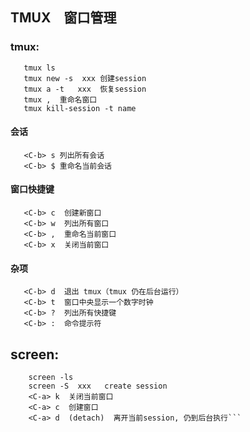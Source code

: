 ## TMUX　窗口管理
### tmux:
```
   tmux ls 
   tmux new -s  xxx 创建session
   tmux a -t   xxx  恢复session
   tmux ,  重命名窗口
   tmux kill-session -t name
```
#### 会话
```
   <C-b> s 列出所有会话
   <C-b> $ 重命名当前会话
```

#### 窗口快捷键
```
   <C-b> c  创建新窗口
   <C-b> w  列出所有窗口
   <C-b> ,  重命名当前窗口	
   <C-b> x  关闭当前窗口
```
	
#### 杂项
```
   <C-b> d  退出 tmux（tmux 仍在后台运行）
   <C-b> t  窗口中央显示一个数字时钟
   <C-b> ?  列出所有快捷键
   <C-b> :  命令提示符
```
## screen:
```
    screen -ls
    screen -S  xxx   create session
    <C-a> k  关闭当前窗口
    <C-a> c  创建窗口 
    <C-a> d  (detach)  离开当前session, 仍到后台执行```
	
